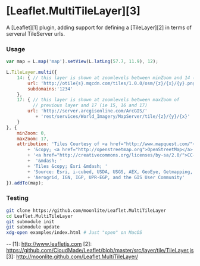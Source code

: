 [Leaflet.MultiTileLayer][3]
==

A [Leaflet][1] plugin, adding support for defining a [TileLayer][2] in terms of serveral TileServer urls.

### Usage
```javascript
var map = L.map('map').setView(L.latLng(57.7, 11.9), 12);

L.TileLayer.multi({
	14: { // this layer is shown at zoomlevels between minZoom and 14 (ie 0,1,..,13,14)
		url: 'http://otile{s}.mqcdn.com/tiles/1.0.0/osm/{z}/{x}/{y}.png',
		subdomains:'1234'
	},
	17: { // this layer is shown at zoomlevels between maxZoom of 
          // previous layer and 17 (ie 15, 16 and 17)
		url: 'http://server.arcgisonline.com/ArcGIS/' 
           + 'rest/services/World_Imagery/MapServer/tile/{z}/{y}/{x}'
	}
}, {
	minZoom: 0,
	maxZoom: 17,
	attribution: 'Tiles Courtesy of <a href="http://www.mapquest.com/">MapQuest</a> &mdash; '
		+ '&copy; <a href="http://openstreetmap.org">OpenStreetMap</a> contributors, '
		+ '<a href="http://creativecommons.org/licenses/by-sa/2.0/">CC-BY-SA</a>'
		+  '&mdash; '
		+ 'Tiles &copy; Esri &mdash; '
		+ 'Source: Esri, i-cubed, USDA, USGS, AEX, GeoEye, Getmapping, '
		+ 'Aerogrid, IGN, IGP, UPR-EGP, and the GIS User Community'
}).addTo(map);
```

### Testing

```bash
git clone https://github.com/moonlite/Leaflet.MultiTileLayer
cd Leaflet.MultiTileLayer
git submodule init
git submodule update
xdg-open examples/index.html # Just "open" on MacOS
```
 
--
[1]: http://www.leafletjs.com
[2]: https://github.com/CloudMade/Leaflet/blob/master/src/layer/tile/TileLayer.js
[3]: http://moonlite.github.com/Leaflet.MultiTileLayer/

